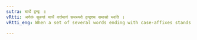 ```yaml
---
sutra: चार्थे द्वन्द्वः ॥
vRtti: अनेकं सुबन्तं चार्थे वर्त्तमानं समस्यते द्वन्द्वश्च समासो भवति ।
vRtti_eng: When a set of several words ending with case-affixes stands in a relation expressible by 'and' the set is made into a compound; and the compound so formed is called _Dvandva_.

---
```

